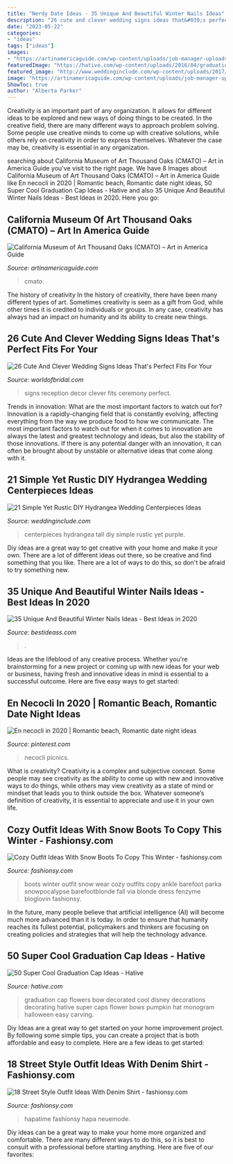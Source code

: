 ```yaml
---
title: "Nerdy Date Ideas - 35 Unique And Beautiful Winter Nails Ideas"
description: "26 cute and clever wedding signs ideas that&#039;s perfect fits for your"
date: "2023-05-22"
categories:
- "ideas"
tags: ["ideas"]
images:
- "https://artinamericaguide.com/wp-content/uploads/job-manager-uploads/main_image/2018/12/IMG_6227-1-1594x800.jpeg"
featuredImage: "https://hative.com/wp-content/uploads/2016/04/graduation-caps/48-super-cool-graduation-cap-ideas.jpg"
featured_image: "http://www.weddinginclude.com/wp-content/uploads/2017/07/Purple-and-White-Tall-Hydrangea-Centerpieces.jpg"
image: "https://artinamericaguide.com/wp-content/uploads/job-manager-uploads/main_image/2018/12/IMG_6227-1-1594x800.jpeg"
ShowToc: true
author: "Alberta Parker"
---
```



Creativity is an important part of any organization. It allows for different ideas to be explored and new ways of doing things to be created. In the creative field, there are many different ways to approach problem solving. Some people use creative minds to come up with creative solutions, while others rely on creativity in order to express themselves. Whatever the case may be, creativity is essential in any organization.

	

		
searching about California Museum of Art Thousand Oaks (CMATO) – Art in America Guide you've visit to the right page. We have 8 Images about California Museum of Art Thousand Oaks (CMATO) – Art in America Guide like En necocli in 2020 | Romantic beach, Romantic date night ideas, 50 Super Cool Graduation Cap Ideas - Hative and also 35 Unique And Beautiful Winter Nails Ideas - Best Ideas in 2020. Here you go:
		
    
## California Museum Of Art Thousand Oaks (CMATO) – Art In America Guide

<img loading=lazy src="https://artinamericaguide.com/wp-content/uploads/job-manager-uploads/main_image/2018/12/IMG_6227-1-1594x800.jpeg" onerror="this.onerror=null;this.src='https://tse3.mm.bing.net/th?id=OIP.sr-P28o7k0y9pUfzjfsmYAHaDt&amp;pid=15.1';" alt="California Museum of Art Thousand Oaks (CMATO) – Art in America Guide">

_Source: artinamericaguide.com_

>cmato. 

	

The history of creativity
In the history of creativity, there have been many different types of art. Sometimes creativity is seen as a gift from God, while other times it is credited to individuals or groups. In any case, creativity has always had an impact on humanity and its ability to create new things.

    
## 26 Cute And Clever Wedding Signs Ideas That&#039;s Perfect Fits For Your

<img loading=lazy src="https://www.worldofbridal.com/wp-content/uploads/2017/07/Wedding-Signs-16.jpg" onerror="this.onerror=null;this.src='https://tse1.mm.bing.net/th?id=OIP.gOFA2ClEeBxHnZgX5q_jjAHaLI&amp;pid=15.1';" alt="26 Cute And Clever Wedding Signs Ideas That&#039;s Perfect Fits For Your">

_Source: worldofbridal.com_

>signs reception decor clever fits ceremony perfect. 

	

Trends in innovation: What are the most important factors to watch out for?
Innovation is a rapidly-changing field that is constantly evolving, affecting everything from the way we produce food to how we communicate. The most important factors to watch out for when it comes to innovation are always the latest and greatest technology and ideas, but also the stability of those innovations. If there is any potential danger with an innovation, it can often be brought about by unstable or alternative ideas that come along with it.

    
## 21 Simple Yet Rustic DIY Hydrangea Wedding Centerpieces Ideas

<img loading=lazy src="http://www.weddinginclude.com/wp-content/uploads/2017/07/Purple-and-White-Tall-Hydrangea-Centerpieces.jpg" onerror="this.onerror=null;this.src='https://tse2.mm.bing.net/th?id=OIP.DnSFLwfXAqWysoEVjvOtqwHaLH&amp;pid=15.1';" alt="21 Simple Yet Rustic DIY Hydrangea Wedding Centerpieces Ideas">

_Source: weddinginclude.com_

>centerpieces hydrangea tall diy simple rustic yet purple. 

	

Diy ideas are a great way to get creative with your home and make it your own. There are a lot of different ideas out there, so be creative and find something that you like. There are a lot of ways to do this, so don't be afraid to try something new.

    
## 35 Unique And Beautiful Winter Nails Ideas - Best Ideas In 2020

<img loading=lazy src="https://www.bestideass.com/wp-content/uploads/2020/02/13-winter-nail-ideas-24022020101613.jpg" onerror="this.onerror=null;this.src='https://tse3.mm.bing.net/th?id=OIP.2tMgP_hHFZALvSydzCFYqwHaJx&amp;pid=15.1';" alt="35 Unique And Beautiful Winter Nails Ideas - Best Ideas in 2020">

_Source: bestideass.com_

>. 

	

Ideas are the lifeblood of any creative process. Whether you're brainstorming for a new project or coming up with new ideas for your web or business, having fresh and innovative ideas in mind is essential to a successful outcome. Here are five easy ways to get started: 

    
## En Necocli In 2020 | Romantic Beach, Romantic Date Night Ideas

<img loading=lazy src="https://i.pinimg.com/736x/cc/2f/04/cc2f04fe6b3f838dd9efa32386b8e337.jpg" onerror="this.onerror=null;this.src='https://tse4.mm.bing.net/th?id=OIP.BmgGuxq9BvCYtphpmpyMgAHaK_&amp;pid=15.1';" alt="En necocli in 2020 | Romantic beach, Romantic date night ideas">

_Source: pinterest.com_

>necocli picnics. 

	

What is creativity?
Creativity is a complex and subjective concept. Some people may see creativity as the ability to come up with new and innovative ways to do things, while others may view creativity as a state of mind or mindset that leads you to think outside the box. Whatever someone’s definition of creativity, it is essential to appreciate and use it in your own life.

    
## Cozy Outfit Ideas With Snow Boots To Copy This Winter - Fashionsy.com

<img loading=lazy src="https://fashionsy.com/wp-content/uploads/2016/01/winter-outfit-630x945.jpg" onerror="this.onerror=null;this.src='https://tse2.mm.bing.net/th?id=OIP.Nda4sjIctB1VbOptsGhQXAHaLH&amp;pid=15.1';" alt="Cozy Outfit Ideas With Snow Boots To Copy This Winter - fashionsy.com">

_Source: fashionsy.com_

>boots winter outfit snow wear cozy outfits copy ankle barefoot parka snowpocalypse barefootblonde fall via blonde dress fenzyme bloglovin fashionsy. 

	

In the future, many people believe that artificial intelligence (AI) will become much more advanced than it is today. In order to ensure that humanity reaches its fullest potential, policymakers and thinkers are focusing on creating policies and strategies that will help the technology advance.

    
## 50 Super Cool Graduation Cap Ideas - Hative

<img loading=lazy src="https://hative.com/wp-content/uploads/2016/04/graduation-caps/48-super-cool-graduation-cap-ideas.jpg" onerror="this.onerror=null;this.src='https://tse3.mm.bing.net/th?id=OIP.LBmAJ40JpyeS92EdPJnaxQHaLH&amp;pid=15.1';" alt="50 Super Cool Graduation Cap Ideas - Hative">

_Source: hative.com_

>graduation cap flowers bow decorated cool disney decorations decorating hative super caps flower bows pumpkin hat monogram halloween easy carving. 

	

Diy Ideas are a great way to get started on your home improvement project. By following some simple tips, you can create a project that is both affordable and easy to complete. Here are a few ideas to get started: 

    
## 18 Street Style Outfit Ideas With Denim Shirt - Fashionsy.com

<img loading=lazy src="https://fashionsy.com/wp-content/uploads/2014/03/chambrayandwhite.jpg" onerror="this.onerror=null;this.src='https://tse3.mm.bing.net/th?id=OIP.Kjs65FZ1bmfb20iWlHA1FgHaLE&amp;pid=15.1';" alt="18 Street Style Outfit Ideas With Denim Shirt - fashionsy.com">

_Source: fashionsy.com_

>hapatime fashionsy hapa neuemode. 

	

Diy ideas can be a great way to make your home more organized and comfortable. There are many different ways to do this, so it is best to consult with a professional before starting anything. Here are five of our favorites: 

